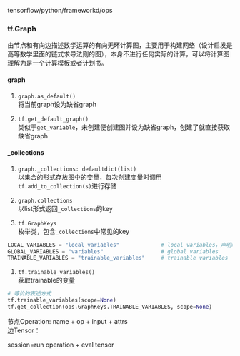 tensorflow/python/frameworkd/ops

### tf.Graph
由节点和有向边描述数学运算的有向无环计算图，主要用于构建网络（设计启发是高等数学里面的链式求导法则的图），本身不进行任何实际的计算，可以将计算图理解为是一个计算模板或者计划书。

#### graph
1. `graph.as_default()`  
将当前graph设为缺省graph

2. `tf.get_default_graph()`  
类似于`get_variable`，未创建便创建图并设为缺省graph，创建了就直接获取缺省graph

#### _collections
1. `graph._collections: defaultdict(list)`  
以集合的形式存放图中的变量，每次创建变量时调用`tf.add_to_collection(s)`进行存储

1. `graph.collections`  
以list形式返回`_collections`的key


1. `tf.GraphKeys`  
枚举类，包含`_collections`中常见的key
```python
LOCAL_VARIABLES = "local_variables"             # local variables，声明时指定`collections=[tf.GraphKeys.LOCAL_VARIABLES]` 的变量
GLOBAL_VARIABLES = "variables"                  # global variables
TRAINABLE_VARIABLES = "trainable_variables"     # trainable variables
```


1. `tf.trainable_variables()`  
获取trainable的变量
```python
# 等价的表述方式
tf.trainable_variables(scope=None)
tf.get_collection(ops.GraphKeys.TRAINABLE_VARIABLES, scope=None)
```

节点Operation: name + op + input + attrs  
边Tensor：

session=run operation + eval tensor
